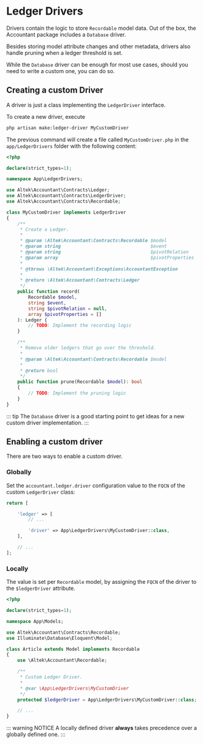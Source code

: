 # Ledger Drivers
Drivers contain the logic to store `Recordable` model data.
Out of the box, the Accountant package includes a `Database` driver.

Besides storing model attribute changes and other metadata, drivers also handle pruning when a ledger threshold is set.

While the `Database` driver can be enough for most use cases, should you need to write a custom one, you can do so.

## Creating a custom Driver
A driver is just a class implementing the `LedgerDriver` interface.

To create a new driver, execute

```sh
php artisan make:ledger-driver MyCustomDriver
```

The previous command will create a file called `MyCustomDriver.php` in the `app/LedgerDrivers` folder with the following content:

```php
<?php

declare(strict_types=1);

namespace App\LedgerDrivers;

use Altek\Accountant\Contracts\Ledger;
use Altek\Accountant\Contracts\LedgerDriver;
use Altek\Accountant\Contracts\Recordable;

class MyCustomDriver implements LedgerDriver
{
    /**
     * Create a Ledger.
     *
     * @param \Altek\Accountant\Contracts\Recordable $model
     * @param string                                 $event
     * @param string                                 $pivotRelation
     * @param array                                  $pivotProperties
     *
     * @throws \Altek\Accountant\Exceptions\AccountantException
     *
     * @return \Altek\Accountant\Contracts\Ledger
     */
    public function record(
        Recordable $model,
        string $event,
        string $pivotRelation = null,
        array $pivotProperties = []
    ): Ledger {
        // TODO: Implement the recording logic
    }

    /**
     * Remove older ledgers that go over the threshold.
     *
     * @param \Altek\Accountant\Contracts\Recordable $model
     *
     * @return bool
     */
    public function prune(Recordable $model): bool
    {
        // TODO: Implement the pruning logic
    }
}
```

::: tip
The `Database` driver is a good starting point to get ideas for a new custom driver implementation.
:::

## Enabling a custom driver
There are two ways to enable a custom driver.

### Globally
Set the `accountant.ledger.driver` configuration value to the `FQCN` of the custom `LedgerDriver` class:

```php
return [

    'ledger' => [
        // ...

        'driver' => App\LedgerDrivers\MyCustomDriver::class,
    ],

    // ...
];
```

### Locally
The value is set per `Recordable` model, by assigning the `FQCN` of the driver to the `$ledgerDriver` attribute.

```php
<?php

declare(strict_types=1);

namespace App\Models;

use Altek\Accountant\Contracts\Recordable;
use Illuminate\Database\Eloquent\Model;

class Article extends Model implements Recordable
{
    use \Altek\Accountant\Recordable;

    /**
     * Custom Ledger Driver.
     *
     * @var \App\LedgerDrivers\MyCustomDriver
     */
    protected $ledgerDriver = App\LedgerDrivers\MyCustomDriver::class;

    // ...
}
```

::: warning NOTICE
A locally defined driver **always** takes precedence over a globally defined one.
:::
